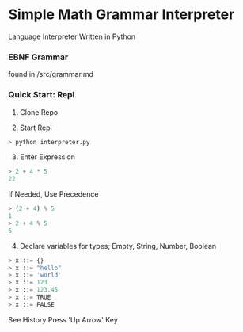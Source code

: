 # Simple Math Grammar Interpreter #
Language Interpreter Written in Python

### EBNF Grammar ###
found in /src/grammar.md

### Quick Start: Repl ###
1. Clone Repo

2. Start Repl
```py
> python interpreter.py
```

3. Enter Expression
```py
> 2 + 4 * 5
22
```

If Needed, Use Precedence
```py
> (2 + 4) % 5
1
> 2 + 4 % 5
6
```

4. Declare variables for types; Empty, String, Number, Boolean
```py
> x ::= {}
> x ::= "hello"
> x ::= 'world'
> x ::= 123
> x ::= 123.45
> x ::= TRUE
> x ::= FALSE
```

See History Press 'Up Arrow' Key
